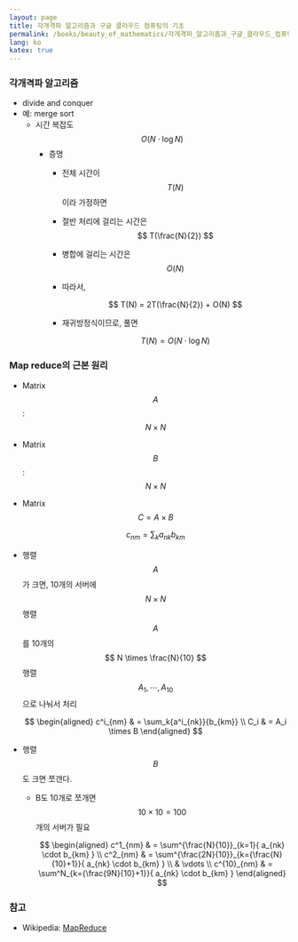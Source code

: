 ```yaml
---
layout: page
title: 각개격파 알고리즘과 구글 클라우드 컴퓨팅의 기초
permalink: /books/beauty_of_mathematics/각개격파_알고리즘과_구글_클라우드_컴퓨팅의_기초
lang: ko
katex: true
---
```


### 각개격파 알고리즘

* divide and conquer
* 예: merge sort
  * 시간 복잡도 $$ O(N \cdot \log{N}) $$
    * 증명
      * 전체 시간이 $$ T(N) $$이라 가정하면
      * 절반 처리에 걸리는 시간은 $$ T(\frac{N}{2}) $$
      * 병합에 걸리는 시간은 $$ O(N) $$
      * 따라서,

        $$ T(N) = 2T(\frac{N}{2}) + O(N) $$

      * 재귀방정식이므로, 풀면

        $$ T(N) = O(N \cdot \log{N}) $$

### Map reduce의 근본 원리

* Matrix $$ A $$: $$ N \times N $$
* Matrix $$ B $$: $$ N \times N $$
* Matrix $$ C = A \times B $$

    $$ c_{nm} = \sum_k{a_{nk}}{b_{km}} $$

* 행렬 $$ A $$가 크면, 10개의 서버에 $$ N \times N $$ 행렬 $$ A $$를 10개의 $$ N \times \frac{N}{10} $$ 행렬 $$ A_1, \cdots, A_{10} $$으로 나눠서 처리

    $$
    \begin{aligned}
    c^i_{nm} & = \sum_k{a^i_{nk}}{b_{km}} \\
    C_i & = A_i \times B
    \end{aligned}
    $$

* 행렬 $$ B $$도 크면 쪼갠다.
  * B도 10개로 쪼개면 $$ 10 \times 10 = 100 $$개의 서버가 필요

    $$
    \begin{aligned}
    c^1_{nm} & = \sum^{\frac{N}{10}}_{k=1}{ a_{nk} \cdot b_{km} } \\
    c^2_{nm} & = \sum^{\frac{2N}{10}}_{k={\frac{N}{10}+1}}{ a_{nk} \cdot b_{km} } \\
             & \vdots \\
    c^{10}_{nm} & = \sum^N_{k={\frac{9N}{10}+1}}{ a_{nk} \cdot b_{km} }
    \end{aligned}
    $$

### 참고

* Wikipedia: [MapReduce][wiki-mapreduce]

[wiki-mapreduce]: https://en.wikipedia.org/wiki/MapReduce
